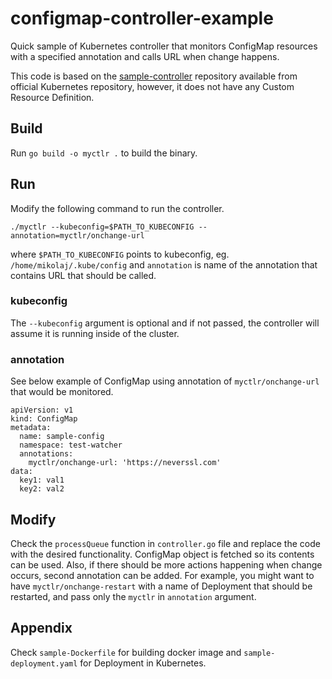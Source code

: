 # configmap-controller-example
Quick sample of Kubernetes controller that monitors ConfigMap resources with a specified annotation 
and calls URL when change happens.

This code is based on the [sample-controller](sample-controller) repository available from official
Kubernetes repository, however, it does not have any Custom Resource Definition.

## Build
Run `go build -o myctlr .` to build the binary.

## Run
Modify the following command to run the controller.

    ./myctlr --kubeconfig=$PATH_TO_KUBECONFIG --annotation=myctlr/onchange-url

where `$PATH_TO_KUBECONFIG` points to kubeconfig, eg. `/home/mikolaj/.kube/config` and `annotation` is
name of the annotation that contains URL that should be called.

### kubeconfig
The `--kubeconfig` argument is optional and if not passed, the controller will assume it is running
inside of the cluster.

### annotation
See below example of ConfigMap using annotation of `myctlr/onchange-url` that would be monitored.

    apiVersion: v1
    kind: ConfigMap
    metadata:
      name: sample-config
      namespace: test-watcher
      annotations:
        myctlr/onchange-url: 'https://neverssl.com'
    data:
      key1: val1
      key2: val2

## Modify
Check the `processQueue` function in `controller.go` file and replace the code with the desired
functionality.  ConfigMap object is fetched so its contents can be used.  Also, if there should be
more actions happening when change occurs, second annotation can be added.  For example, you might want
to have `myctlr/onchange-restart` with a name of Deployment that should be restarted, and pass only
the `myctlr` in `annotation` argument.

## Appendix
Check `sample-Dockerfile` for building docker image and `sample-deployment.yaml` for Deployment in
Kubernetes.
